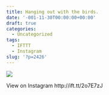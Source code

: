```yaml
---
title: Hanging out with the birds.
date: '-001-11-30T00:00:00+00:00'
draft: true
categories:
  - Uncategorized
tags:
  - IFTTT
  - Instagram
slug: '?p=2426'
---
```

<div>
  <img src='https://scontent.cdninstagram.com/t51.2885-15/sh0.08/e35/17881125_1755559538090448_2050107711378423808_n.jpg' style='max-width:600px;' /></p> 
  
  <div>
    View on Instagram http://ift.tt/2o7E7zJ
  </div>
</div>
